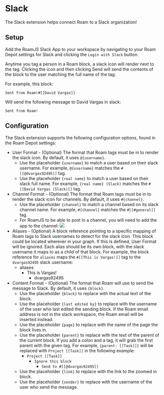 # Slack

The Slack extension helps connect Roam to a Slack organization!

## Setup 
Add the RoamJS Slack App to your workspace by navigating to your Roam Depot settings for Slack and clicking the `Login with Slack` button.

Anytime you tag a person in a Roam block, a slack icon will render next to the tag. Clicking the icon and then clicking Send will send the contents of the block to the user matching the full name of the tag.

For example, this block:

`Sent from Roam!#[[David Vargas]]`

Will send the following message to David Vargas in slack:

`Sent from Roam!`

## Configuration

The Slack extension supports the following configuration options, found in the Roam Depot settings:

- User Format - (Optional) The format that Roam tags must be in to render the slack icon. By default, it uses `@{username}`.
  - Use the placeholder `{username}` to match a user based on their slack username. For example, `@{username}` matches the `#[[@dvargas92495]]` tag.
  - Use the placeholder `{real name}` to match a user based on their slack full name. For example, `{real name} (Slack)` matches the `#[[David Vargas (Slack)]]` tag.
- Channel Format - (Optional) The format that Roam tags must be in to render the slack icon for channels. By default, it uses `#{channel}`.
  - Use the placeholder `{channel}` to match a channel based on its slack channel name. For example, `#{channel}` matches the `#[[#general]]` tag.
  - For RoamJS to be able to post in a channel, you will need to add the app to the channel: ![](https://firebasestorage.googleapis.com/v0/b/firescript-577a2.appspot.com/o/imgs%2Fapp%2Froamjs%2FM3D44WzZAA.png)
- Aliases - (Optional) A block reference pointing to a specific mapping of Roam tags to Slack usernames to detect for the slack icon. This block could be located wherever in your graph. If this is defined, User Format will be ignored. Each alias should be its own block, with the slack username it maps to as a child of that block. For example, the block reference for `aliases` maps the `#[[This is Vargas!]]` tag to the `dvargas92495` slack username:
  - aliases
    - This is Vargas!
      - dvargas92495
- Content Format - (Optional) The format that Roam will use to send the message to Slack. By default, it uses `{block}`. 
  - Use the placeholder `{block}` to replace with the actual text of the block.
  - Use the placeholder `{last edited by}` to replace with the username of the user who last edited the sending block. If the Roam email address is not in the slack workspace, the Roam email will be inserted instead.
  - Use the placeholder `{page}` to replace with the name of the page the block lives in.
  - Use the placeholder `{parent}` to replace with the text of the parent of the current block. If you add a colon and a tag, it will grab the first parent with the given tag. For example, `{parent: [[Task]]}` will be replaced with `Project [[Task]]` in the following example:
    - `Project [[Task]]`
      - `Ignore this block`
        - `Send to #[[@dvargas92495]]`
  - Use the placeholder `{link}` to replace with the link to the zoomed in block.
  - Use the placeholder `{sender}` to replace with the username of the user who send the message.

